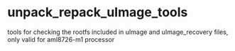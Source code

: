 unpack_repack_uImage_tools
==========================

tools for checking the rootfs included in uImage and uImage_recovery files, only valid for aml8726-m1 processor